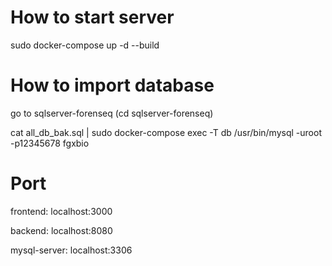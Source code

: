 # How to start server

sudo docker-compose up -d --build

# How to import database

go to sqlserver-forenseq (cd sqlserver-forenseq)

cat all_db_bak.sql | sudo docker-compose exec -T db /usr/bin/mysql -uroot -p12345678 fgxbio

# Port

frontend: localhost:3000

backend: localhost:8080

mysql-server: localhost:3306
